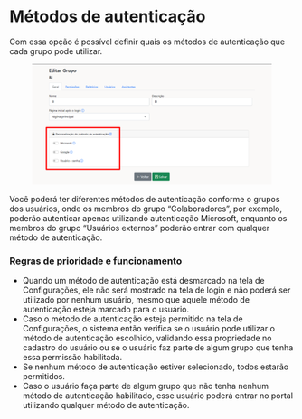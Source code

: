 # Métodos de autenticação

Com essa opção é possível definir quais os métodos de autenticação que cada grupo pode utilizar.

<figure><img src="../../.gitbook/assets/image.png" alt=""><figcaption></figcaption></figure>

Você  poderá ter diferentes métodos de autenticação conforme o grupos dos usuários, onde os membros do grupo “Colaboradores”, por exemplo, poderão autenticar apenas utilizando autenticação Microsoft, enquanto os membros do grupo “Usuários externos” poderão entrar com qualquer método de autenticação.



### Regras de prioridade e funcionamento

* Quando um método de autenticação está desmarcado na tela de Configurações, ele não será mostrado na tela de login e não poderá ser utilizado por nenhum usuário, mesmo que aquele método de autenticação esteja marcado para o usuário.
* Caso o método de autenticação esteja permitido na tela de Configurações, o sistema então verifica se o usuário pode utilizar o método de autenticação escolhido, validando essa propriedade no cadastro do usuário ou se o usuário faz parte de algum grupo que tenha essa permissão habilitada.
* Se nenhum método de autenticação estiver selecionado, todos estarão permitidos.
* Caso o usuário faça parte de algum grupo que não tenha nenhum método de autenticação habilitado, esse usuário poderá entrar no portal utilizando qualquer método de autenticação.

